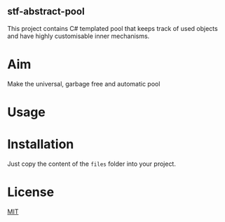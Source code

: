 ## stf-abstract-pool
This project contains C# templated pool that keeps track of used objects and have highly customisable inner mechanisms.

# Aim
Make the universal, garbage free and automatic pool

# Usage

# Installation
Just copy the content of the `files` folder into your project.

# License
[MIT](https://choosealicense.com/licenses/mit/)
